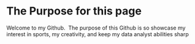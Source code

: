 # The Purpose for this page
Welcome to my Github.  The purpose of this Github is so showcase my interest in sports, my creativity, and keep my data analyst abilities sharp
